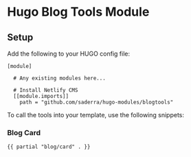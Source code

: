 # Hugo Blog Tools Module

## Setup

Add the following to your HUGO config file: 

```
[module]
  
  # Any existing modules here...

  # Install Netlify CMS
  [[module.imports]]
    path = "github.com/saderra/hugo-modules/blogtools"

```

To call the tools into your template, use the following snippets:

### Blog Card

```
{{ partial "blog/card" . }}
```
